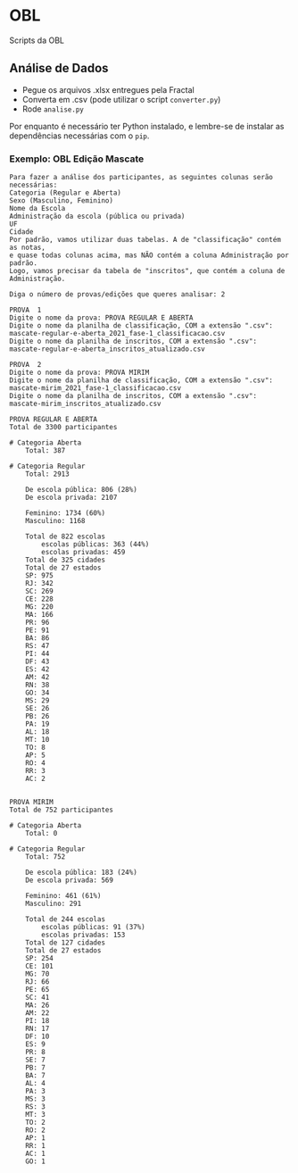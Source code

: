 # OBL
Scripts da OBL

## Análise de Dados

- Pegue os arquivos .xlsx entregues pela Fractal
- Converta em .csv (pode utilizar o script `converter.py`)
- Rode `analise.py`

Por enquanto é necessário ter Python instalado, e lembre-se de instalar as dependências necessárias com o `pip`.

### Exemplo: OBL Edição Mascate

    Para fazer a análise dos participantes, as seguintes colunas serão necessárias:
    Categoria (Regular e Aberta)
    Sexo (Masculino, Feminino)
    Nome da Escola
    Administração da escola (pública ou privada)
    UF
    Cidade
    Por padrão, vamos utilizar duas tabelas. A de "classificação" contém as notas,
    e quase todas colunas acima, mas NÃO contém a coluna Administração por padrão.
    Logo, vamos precisar da tabela de "inscritos", que contém a coluna de Administração.

    Diga o número de provas/edições que queres analisar: 2

    PROVA  1
    Digite o nome da prova: PROVA REGULAR E ABERTA
    Digite o nome da planilha de classificação, COM a extensão ".csv": mascate-regular-e-aberta_2021_fase-1_classificacao.csv
    Digite o nome da planilha de inscritos, COM a extensão ".csv": mascate-regular-e-aberta_inscritos_atualizado.csv

    PROVA  2
    Digite o nome da prova: PROVA MIRIM
    Digite o nome da planilha de classificação, COM a extensão ".csv": mascate-mirim_2021_fase-1_classificacao.csv
    Digite o nome da planilha de inscritos, COM a extensão ".csv": mascate-mirim_inscritos_atualizado.csv

    PROVA REGULAR E ABERTA
    Total de 3300 participantes

    # Categoria Aberta
        Total: 387

    # Categoria Regular
        Total: 2913

        De escola pública: 806 (28%)
        De escola privada: 2107

        Feminino: 1734 (60%)
        Masculino: 1168

        Total de 822 escolas
            escolas públicas: 363 (44%)
            escolas privadas: 459
        Total de 325 cidades
        Total de 27 estados
        SP: 975
        RJ: 342
        SC: 269
        CE: 228
        MG: 220
        MA: 166
        PR: 96
        PE: 91
        BA: 86
        RS: 47
        PI: 44
        DF: 43
        ES: 42
        AM: 42
        RN: 38
        GO: 34
        MS: 29
        SE: 26
        PB: 26
        PA: 19
        AL: 18
        MT: 10
        TO: 8
        AP: 5
        RO: 4
        RR: 3
        AC: 2


    PROVA MIRIM
    Total de 752 participantes

    # Categoria Aberta
        Total: 0

    # Categoria Regular
        Total: 752

        De escola pública: 183 (24%)
        De escola privada: 569

        Feminino: 461 (61%)
        Masculino: 291

        Total de 244 escolas
            escolas públicas: 91 (37%)
            escolas privadas: 153
        Total de 127 cidades
        Total de 27 estados
        SP: 254
        CE: 101
        MG: 70
        RJ: 66
        PE: 65
        SC: 41
        MA: 26
        AM: 22
        PI: 18
        RN: 17
        DF: 10
        ES: 9
        PR: 8
        SE: 7
        PB: 7
        BA: 7
        AL: 4
        PA: 3
        MS: 3
        RS: 3
        MT: 3
        TO: 2
        RO: 2
        AP: 1
        RR: 1
        AC: 1
        GO: 1
